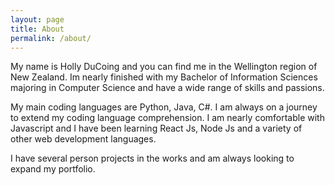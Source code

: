 ```yaml
---
layout: page
title: About
permalink: /about/
---
```


My name is Holly DuCoing and you can find me in the Wellington region of New Zealand. Im nearly finished with my Bachelor of Information Sciences majoring in Computer Science and have a wide range of skills and passions.

My main coding languages are Python, Java, C#. I am always on a journey to extend my coding language comprehension. I am nearly comfortable with Javascript and I have been learning React Js, Node Js and a variety of other web development languages. 

I have several person projects in the works and am always looking to expand my portfolio. 